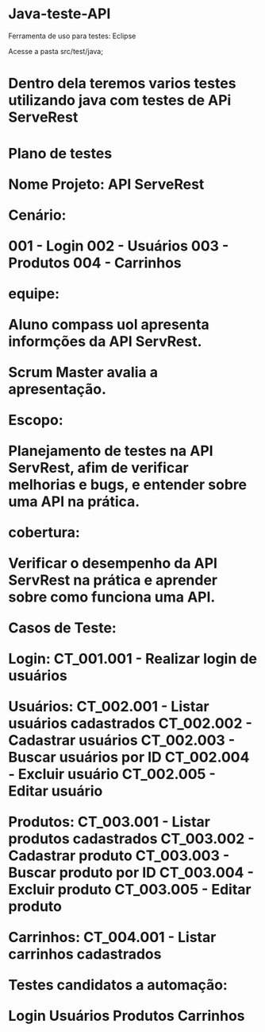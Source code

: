 # Java-teste-API

Ferramenta de uso para testes: Eclipse 

Acesse a pasta src/test/java;

<h1> Dentro dela teremos varios testes utilizando java com testes de APi ServeRest <h1>

Plano de testes

Nome Projeto:
API ServeRest

Cenário:

001 - Login
002 - Usuários
003 - Produtos
004 - Carrinhos


equipe:


Aluno compass uol apresenta informções da API ServRest.


Scrum Master avalia a apresentação.


Escopo:

Planejamento de testes na API ServRest, afim de verificar melhorias e bugs, e entender sobre uma API na prática.


cobertura:

Verificar o desempenho da API ServRest na prática e aprender sobre como funciona uma API.


Casos de Teste:

Login:
CT_001.001 - Realizar login de usuários

Usuários:
CT_002.001 - Listar usuários cadastrados
CT_002.002 - Cadastrar usuários
CT_002.003 - Buscar usuários por ID
CT_002.004 - Excluir usuário
CT_002.005 - Editar usuário

Produtos:
CT_003.001 - Listar produtos cadastrados
CT_003.002 - Cadastrar produto
CT_003.003 - Buscar produto por ID
CT_003.004 - Excluir produto
CT_003.005 - Editar produto

Carrinhos:
CT_004.001 - Listar carrinhos cadastrados


Testes candidatos a automação:

Login
Usuários
Produtos
Carrinhos

